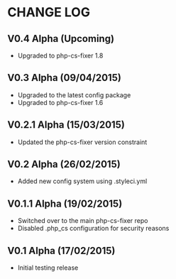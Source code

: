 CHANGE LOG
==========


## V0.4 Alpha (Upcoming)

* Upgraded to php-cs-fixer 1.8


## V0.3 Alpha (09/04/2015)

* Upgraded to the latest config package
* Upgraded to php-cs-fixer 1.6


## V0.2.1 Alpha (15/03/2015)

* Updated the php-cs-fixer version constraint


## V0.2 Alpha (26/02/2015)

* Added new config system using .styleci.yml


## V0.1.1 Alpha (19/02/2015)

* Switched over to the main php-cs-fixer repo
* Disabled .php_cs configuration for security reasons


## V0.1 Alpha (17/02/2015)

* Initial testing release
